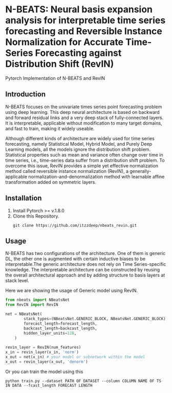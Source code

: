 # N-BEATS: Neural basis expansion analysis for interpretable time series forecasting and Reversible Instance Normalization for Accurate Time-Series Forecasting against Distribution Shift (RevIN)

Pytorch Implementation of N-BEATS and RevIN

## Introduction
N-BEATS focuses on the univariate times series point forecasting problem using deep learning. This deep neural architecture is based on backward and forward residual links and a very deep stack of fully-connected layers. It is interpretable, applicable without modification to many target domains, and fast to train, making it widely useable.

Although different kinds of architecture are widely used for time series forecasting, namely Statistical Model, Hybrid Model, and Purely Deep Learning models, all the models ignore the distribution shift problem. Statistical properties such as mean and variance often change over time in time series, i.e., time-series data suffer from a distribution shift problem. To overcome this issue, RevIN provides a simple yet effective normalization method called reversible instance normalization (RevIN), a generally-applicable normalization-and-denormalization method with learnable affine transformation added on symmetric layers.



## Installation

1. Install Pytorch >= v.1.8.0
2. Clone this Repository.
   ```linux
   git clone https://github.com/itzzdeep/nbeats_revin.git
   ```

## Usage
N-BEATS has two configurations of the architecture. One of them is generic DL, the other one is augmented with certain inductive biases to be interpretable.The generic architecture does not rely on Time Series-specific knowledge. The interpretable architecture can be constructed by reusing the overall architectural approach and by adding structure to basis layers at stack level.

Here we are showing the usage of Generic model using RevIN.

```python
from nbeats import NBeatsNet
from RevIN import RevIN

net = NBeatsNet(
        stack_types=(NBeatsNet.GENERIC_BLOCK, NBeatsNet.GENERIC_BLOCK),
        forecast_length=forecast_length,
        backcast_length=backcast_length,
        hidden_layer_units=128,
    )
    
revin_layer = RevIN(num_features)
x_in = revin_layer(x_in, 'norm')
x_out = net(x_in) # your model or subnetwork within the model
x_out = revin_layer(x_out, 'denorm')
```

Or you can train the model using this 
```
python train.py --dataset PATH OF DATASET --column COLUMN NAME OF TS IN DATA --fcast_length FORECAST LENGTH
```
